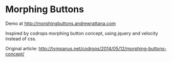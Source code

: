 Morphing Buttons
===============

Demo at http://morphingbuttons.andrewrattana.com

Inspired by codrops morphing button concept, using jquery and velocity instead of css. 

Original article: http://tympanus.net/codrops/2014/05/12/morphing-buttons-concept/

